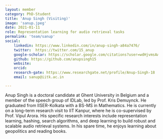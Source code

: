 ```yaml
---
layout: member
category: PhD-Student
title: 'Anup Singh (Visiting)'
image: 'sanup.jpeg'
date: 2021-01-11
role: Representation learning for audio retrieval tasks
permalink: 'team/sanup'
social:
    linkedin: https://www.linkedin.com/in/anup-singh-a84a7476/
    twitter:  https://twitter.com/15_anup
    google-scholar: https://scholar.google.com/citations?user=wdHjvmsAAAAJ&hl=en
    github: https://github.com/anupsingh15
    website:
    orcid: 
    research-gate: https://www.researchgate.net/profile/Anup-Singh-18
    email: sanup@iitk.ac.in

---
```


Anup Singh is a doctoral candidate at Ghent University in Belgium and a member of the speech group of IDLab, led by Prof. Kris Demuynck. He graduated from IISER-Kolkata with a BS-MS in Mathematics. He is currently on a long-term research visit to IIT Kanpur, where he is co-supervised by Prof. Vipul Arora. His specific research interests include representation learning, hashing, search algorithms, and deep learning to build robust and scalable audio retrieval systems. In his spare time, he enjoys learning about geopolitics and reading books.